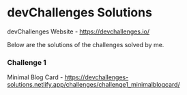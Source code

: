 # devChallenges Solutions

devChallenges Website - https://devchallenges.io/

Below are the solutions of the challenges solved by me.

### Challenge 1
Minimal Blog Card - https://devchallenges-solutions.netlify.app/challenges/challenge1_minimalblogcard/
